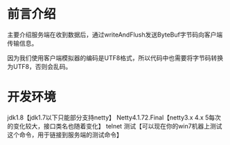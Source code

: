 # 前言介绍
主要介绍服务端在收到数据后，通过writeAndFlush发送ByteBuf字节码向客户端传输信息。

因为我们使用客户端模拟器的编码是UTF8格式，所以代码中也需要将字节码转换为UTF8，否则会乱码。

# 开发环境
jdk1.8【jdk1.7以下只能部分支持netty】
Netty4.1.72.Final【netty3.x 4.x 5每次的变化较大，接口类名也随着变化】
telnet 测试【可以现在你的win7机器上测试这个命令，用于链接到服务端的测试命令】
